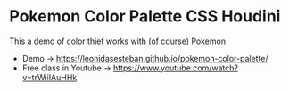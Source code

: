 # Pokemon Color Palette CSS Houdini
This a demo of color thief works with (of course) Pokemon

- Demo -> https://leonidasesteban.github.io/pokemon-color-palette/
- Free class in Youtube -> https://www.youtube.com/watch?v=trWiiIAuHHk
